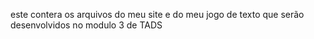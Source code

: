 este contera os arquivos do meu site e do meu jogo de texto que serão desenvolvidos no modulo 3 de TADS 
